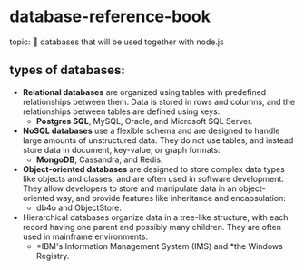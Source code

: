 # database-reference-book
topic: 🦉 databases that will be used together with node.js

## types of databases:

* **Relational databases** are organized using tables with predefined relationships between them. Data is stored in rows and columns, and the relationships between tables are defined using keys:
  + **Postgres SQL**, MySQL, Oracle, and Microsoft SQL Server.
* **NoSQL databases** use a flexible schema and are designed to handle large amounts of unstructured data. They do not use tables, and instead store data in document, key-value, or graph formats:
  + **MongoDB**, Cassandra, and Redis.
* **Object-oriented databases** are designed to store complex data types like objects and classes, and are often used in software development. They allow developers to store and manipulate data in an object-oriented way, and provide features like inheritance and encapsulation:
  + db4o and ObjectStore.
* Hierarchical databases organize data in a tree-like structure, with each record having one parent and possibly many children. They are often used in mainframe environments:
  + *IBM's Information Management System (IMS) and *the Windows Registry.














